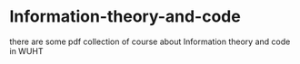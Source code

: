 # Information-theory-and-code
there are some pdf collection of course about Information theory and code in WUHT 
